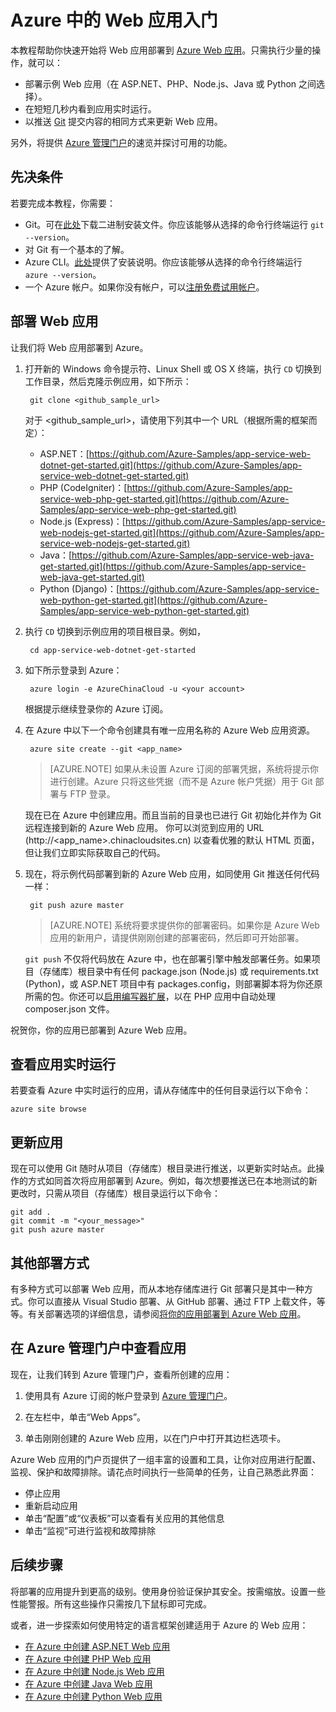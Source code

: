 <properties 
	pageTitle="Azure 中的 Web 应用入门" 
	description="了解如何轻松地在 Azure Web 应用中实时运行 Web 应用。在 5 分钟内学会如何进行实际开发并立即查看结果。" 
	services="app-service\web"
	documentationCenter=""
	authors="cephalin" 
	manager="wpickett" 
	editor="" 
/>

<tags
	ms.service="app-service-web"
	ms.date="04/04/2016"
	wacn.date="05/16/2016"/>
	
# Azure 中的 Web 应用入门

本教程帮助你快速开始将 Web 应用部署到 [Azure Web 应用](/documentation/services/web-sites)。只需执行少量的操作，就可以：

- 部署示例 Web 应用（在 ASP.NET、PHP、Node.js、Java 或 Python 之间选择）。
- 在短短几秒内看到应用实时运行。
- 以推送 [Git](http://www.git-scm.com/) 提交内容的相同方式来更新 Web 应用。

另外，将提供 [Azure 管理门户](https://manage.windowsazure.cn)的速览并探讨可用的功能。

## 先决条件

若要完成本教程，你需要：

- Git。可在[此处](http://www.git-scm.com/downloads)下载二进制安装文件。你应该能够从选择的命令行终端运行 `git --version`。 
- 对 Git 有一个基本的了解。
- Azure CLI。[此处](/documentation/articles/xplat-cli-install)提供了安装说明。你应该能够从选择的命令行终端运行 `azure --version`。
- 一个 Azure 帐户。如果你没有帐户，可以[注册免费试用帐户](/pricing/1rmb-trial/?WT.mc_id=A261C142F)。

## 部署 Web 应用

让我们将 Web 应用部署到 Azure。

1. 打开新的 Windows 命令提示符、Linux Shell 或 OS X 终端，执行 `CD` 切换到工作目录，然后克隆示例应用，如下所示：

        git clone <github_sample_url>

    对于 &lt;github\_sample\_url>，请使用下列其中一个 URL（根据所需的框架而定）：

    - ASP.NET：[https://github.com/Azure-Samples/app-service-web-dotnet-get-started.git](https://github.com/Azure-Samples/app-service-web-dotnet-get-started.git)
    - PHP (CodeIgniter)：[https://github.com/Azure-Samples/app-service-web-php-get-started.git](https://github.com/Azure-Samples/app-service-web-php-get-started.git)
    - Node.js (Express)：[https://github.com/Azure-Samples/app-service-web-nodejs-get-started.git](https://github.com/Azure-Samples/app-service-web-nodejs-get-started.git) 
    - Java：[https://github.com/Azure-Samples/app-service-web-java-get-started.git](https://github.com/Azure-Samples/app-service-web-java-get-started.git)
    - Python (Django)：[https://github.com/Azure-Samples/app-service-web-python-get-started.git](https://github.com/Azure-Samples/app-service-web-python-get-started.git)

2. 执行 `CD` 切换到示例应用的项目根目录。例如，

        cd app-service-web-dotnet-get-started

3. 如下所示登录到 Azure：

        azure login -e AzureChinaCloud -u <your account>
    
    根据提示继续登录你的 Azure 订阅。

4. 在 Azure 中以下一个命令创建具有唯一应用名称的 Azure Web 应用资源。

        azure site create --git <app_name>
      
    >[AZURE.NOTE] 如果从未设置 Azure 订阅的部署凭据，系统将提示你进行创建。Azure 只将这些凭据（而不是 Azure 帐户凭据）用于 Git 部署与 FTP 登录。
    
    现在已在 Azure 中创建应用。而且当前的目录也已进行 Git 初始化并作为 Git 远程连接到新的 Azure Web 应用。
    你可以浏览到应用的 URL (http://&lt;app_name>.chinacloudsites.cn) 以查看优雅的默认 HTML 页面，但让我们立即实际获取自己的代码。

4. 现在，将示例代码部署到新的 Azure Web 应用，如同使用 Git 推送任何代码一样：

        git push azure master 
    
    >[AZURE.NOTE] 系统将要求提供你的部署密码。如果你是 Azure Web 应用的新用户，请提供刚刚创建的部署密码，然后即可开始部署。
    
    `git push` 不仅将代码放在 Azure 中，也在部署引擎中触发部署任务。如果项目（存储库）根目录中有任何 package.json (Node.js) 或 requirements.txt (Python)，或 ASP.NET 项目中有 packages.config，则部署脚本将为你还原所需的包。你还可以[启用编写器扩展](/documentation/articles/web-sites-php-mysql-deploy-use-git#composer)，以在 PHP 应用中自动处理 composer.json 文件。

祝贺你，你的应用已部署到 Azure Web 应用。

## 查看应用实时运行

若要查看 Azure 中实时运行的应用，请从存储库中的任何目录运行以下命令：

    azure site browse

## 更新应用

现在可以使用 Git 随时从项目（存储库）根目录进行推送，以更新实时站点。此操作的方式如同首次将应用部署到 Azure。例如，每次想要推送已在本地测试的新更改时，只需从项目（存储库）根目录运行以下命令：
    
    git add .
    git commit -m "<your_message>"
    git push azure master

## 其他部署方式

有多种方式可以部署 Web 应用，而从本地存储库进行 Git 部署只是其中一种方式。你可以直接从 Visual Studio 部署、从 GitHub 部署、通过 FTP 上载文件，等等。有关部署选项的详细信息，请参阅[将你的应用部署到 Azure Web 应用](/documentation/articles/web-sites-deploy)。

## 在 Azure 管理门户中查看应用

现在，让我们转到 Azure 管理门户，查看所创建的应用：

1. 使用具有 Azure 订阅的帐户登录到 [Azure 管理门户](https://manage.windowsazure.cn)。

2. 在左栏中，单击“Web Apps”。

3. 单击刚刚创建的 Azure Web 应用，以在门户中打开其边栏选项卡。

Azure Web 应用的门户页提供了一组丰富的设置和工具，让你对应用进行配置、监视、保护和故障排除。请花点时间执行一些简单的任务，让自己熟悉此界面：

- 停止应用
- 重新启动应用
- 单击“配置”或“仪表板”可以查看有关应用的其他信息
- 单击“监视”可进行监视和故障排除  

## 后续步骤

将部署的应用提升到更高的级别。使用身份验证保护其安全。按需缩放。设置一些性能警报。所有这些操作只需按几下鼠标即可完成。

或者，进一步探索如何使用特定的语言框架创建适用于 Azure 的 Web 应用：

- [在 Azure 中创建 ASP.NET Web 应用](/documentation/articles/web-sites-dotnet-get-started)
- [在 Azure 中创建 PHP Web 应用](/documentation/articles/web-sites-php-mysql-deploy-use-git)
- [在 Azure 中创建 Node.js Web 应用](/documentation/articles/web-sites-nodejs-develop-deploy-mac)
- [在 Azure 中创建 Java Web 应用](/documentation/articles/web-sites-java-get-started)
- [在 Azure 中创建 Python Web 应用](/documentation/articles/web-sites-python-ptvs-django-mysql)

<!---HONumber=Mooncake_0509_2016-->